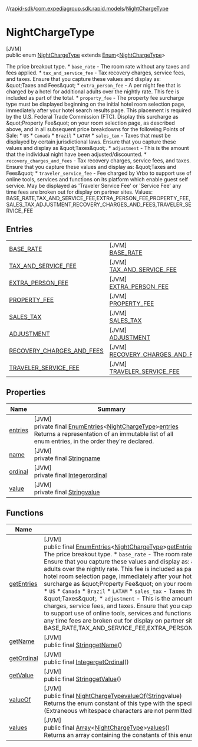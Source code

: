 //[rapid-sdk](../../../index.md)/[com.expediagroup.sdk.rapid.models](../index.md)/[NightChargeType](index.md)

# NightChargeType

[JVM]\
public enum [NightChargeType](index.md) extends [Enum](https://docs.oracle.com/javase/8/docs/api/java/lang/Enum.html)&lt;[NightChargeType](index.md)&gt;

The price breakout type.   * `base_rate` - The room rate without any taxes and fees applied.   * `tax_and_service_fee` - Tax recovery charges, service fees, and taxes. Ensure that you capture these values and display as:                             \&quot;Taxes and Fees\&quot;   * `extra_person_fee` - A per night fee that is charged by a hotel for additional adults over the nightly rate. This fee is included as part of the total.   * `property_fee` - The property fee surcharge type must be displayed beginning on the initial hotel room selection page, immediately after your hotel search results page. This placement is required by the U.S. Federal Trade Commission (FTC).                      Display this surcharge as \&quot;Property Fee\&quot; on your room selection page, as described above, and in all subsequent price breakdowns for the following Points of Sale:                      * `US`                      * `Canada`                      * `Brazil`                      * `LATAM`   * `sales_tax` - Taxes that must be displayed by certain jurisdictional laws. Ensure that you capture these values and display as \&quot;Taxes\&quot;.   * `adjustment` - This is the amount that the individual night have been adjusted/discounted.   * `recovery_charges_and_fees` - Tax recovery charges, service fees, and taxes. Ensure that you capture these values and display as:                                   \&quot;Taxes and Fees\&quot;   * `traveler_service_fee` - Fee charged by Vrbo to support use of online tools, services and functions on its platform which enable guest self service. May be displayed as 'Traveler Service Fee' or 'Service Fee' any time fees are broken out for display on partner sites. Values: BASE_RATE,TAX_AND_SERVICE_FEE,EXTRA_PERSON_FEE,PROPERTY_FEE,SALES_TAX,ADJUSTMENT,RECOVERY_CHARGES_AND_FEES,TRAVELER_SERVICE_FEE

## Entries

| | |
|---|---|
| [BASE_RATE](-b-a-s-e_-r-a-t-e/index.md) | [JVM]<br>[BASE_RATE](-b-a-s-e_-r-a-t-e/index.md) |
| [TAX_AND_SERVICE_FEE](-t-a-x_-a-n-d_-s-e-r-v-i-c-e_-f-e-e/index.md) | [JVM]<br>[TAX_AND_SERVICE_FEE](-t-a-x_-a-n-d_-s-e-r-v-i-c-e_-f-e-e/index.md) |
| [EXTRA_PERSON_FEE](-e-x-t-r-a_-p-e-r-s-o-n_-f-e-e/index.md) | [JVM]<br>[EXTRA_PERSON_FEE](-e-x-t-r-a_-p-e-r-s-o-n_-f-e-e/index.md) |
| [PROPERTY_FEE](-p-r-o-p-e-r-t-y_-f-e-e/index.md) | [JVM]<br>[PROPERTY_FEE](-p-r-o-p-e-r-t-y_-f-e-e/index.md) |
| [SALES_TAX](-s-a-l-e-s_-t-a-x/index.md) | [JVM]<br>[SALES_TAX](-s-a-l-e-s_-t-a-x/index.md) |
| [ADJUSTMENT](-a-d-j-u-s-t-m-e-n-t/index.md) | [JVM]<br>[ADJUSTMENT](-a-d-j-u-s-t-m-e-n-t/index.md) |
| [RECOVERY_CHARGES_AND_FEES](-r-e-c-o-v-e-r-y_-c-h-a-r-g-e-s_-a-n-d_-f-e-e-s/index.md) | [JVM]<br>[RECOVERY_CHARGES_AND_FEES](-r-e-c-o-v-e-r-y_-c-h-a-r-g-e-s_-a-n-d_-f-e-e-s/index.md) |
| [TRAVELER_SERVICE_FEE](-t-r-a-v-e-l-e-r_-s-e-r-v-i-c-e_-f-e-e/index.md) | [JVM]<br>[TRAVELER_SERVICE_FEE](-t-r-a-v-e-l-e-r_-s-e-r-v-i-c-e_-f-e-e/index.md) |

## Properties

| Name | Summary |
|---|---|
| [entries](index.md#-565674081%2FProperties%2F700308213) | [JVM]<br>private final [EnumEntries](https://kotlinlang.org/api/latest/jvm/stdlib/kotlin.enums/-enum-entries/index.html)&lt;[NightChargeType](index.md)&gt;[entries](index.md#-565674081%2FProperties%2F700308213)<br>Returns a representation of an immutable list of all enum entries, in the order they're declared. |
| [name](../-unavailable-reason/-code/-n-o_-i-n-v-e-n-t-o-r-y_-a-v-a-i-l-a-b-l-e/index.md#-372974862%2FProperties%2F700308213) | [JVM]<br>private final [String](https://docs.oracle.com/javase/8/docs/api/java/lang/String.html)[name](../-unavailable-reason/-code/-n-o_-i-n-v-e-n-t-o-r-y_-a-v-a-i-l-a-b-l-e/index.md#-372974862%2FProperties%2F700308213) |
| [ordinal](../-unavailable-reason/-code/-n-o_-i-n-v-e-n-t-o-r-y_-a-v-a-i-l-a-b-l-e/index.md#-739389684%2FProperties%2F700308213) | [JVM]<br>private final [Integer](https://docs.oracle.com/javase/8/docs/api/java/lang/Integer.html)[ordinal](../-unavailable-reason/-code/-n-o_-i-n-v-e-n-t-o-r-y_-a-v-a-i-l-a-b-l-e/index.md#-739389684%2FProperties%2F700308213) |
| [value](-t-r-a-v-e-l-e-r_-s-e-r-v-i-c-e_-f-e-e/index.md#2145318494%2FProperties%2F700308213) | [JVM]<br>private final [String](https://docs.oracle.com/javase/8/docs/api/java/lang/String.html)[value](-t-r-a-v-e-l-e-r_-s-e-r-v-i-c-e_-f-e-e/index.md#2145318494%2FProperties%2F700308213) |

## Functions

| Name | Summary |
|---|---|
| [getEntries](get-entries.md) | [JVM]<br>public final [EnumEntries](https://kotlinlang.org/api/latest/jvm/stdlib/kotlin.enums/-enum-entries/index.html)&lt;[NightChargeType](index.md)&gt;[getEntries](get-entries.md)()<br>The price breakout type.   * `base_rate` - The room rate without any taxes and fees applied.   * `tax_and_service_fee` - Tax recovery charges, service fees, and taxes. Ensure that you capture these values and display as:                             \&quot;Taxes and Fees\&quot;   * `extra_person_fee` - A per night fee that is charged by a hotel for additional adults over the nightly rate. This fee is included as part of the total.   * `property_fee` - The property fee surcharge type must be displayed beginning on the initial hotel room selection page, immediately after your hotel search results page. This placement is required by the U.S. Federal Trade Commission (FTC).                      Display this surcharge as \&quot;Property Fee\&quot; on your room selection page, as described above, and in all subsequent price breakdowns for the following Points of Sale:                      * `US`                      * `Canada`                      * `Brazil`                      * `LATAM`   * `sales_tax` - Taxes that must be displayed by certain jurisdictional laws. Ensure that you capture these values and display as \&quot;Taxes\&quot;.   * `adjustment` - This is the amount that the individual night have been adjusted/discounted.   * `recovery_charges_and_fees` - Tax recovery charges, service fees, and taxes. Ensure that you capture these values and display as:                                   \&quot;Taxes and Fees\&quot;   * `traveler_service_fee` - Fee charged by Vrbo to support use of online tools, services and functions on its platform which enable guest self service. May be displayed as 'Traveler Service Fee' or 'Service Fee' any time fees are broken out for display on partner sites. Values: BASE_RATE,TAX_AND_SERVICE_FEE,EXTRA_PERSON_FEE,PROPERTY_FEE,SALES_TAX,ADJUSTMENT,RECOVERY_CHARGES_AND_FEES,TRAVELER_SERVICE_FEE |
| [getName](index.md#-1693883917%2FFunctions%2F700308213) | [JVM]<br>public final [String](https://docs.oracle.com/javase/8/docs/api/java/lang/String.html)[getName](index.md#-1693883917%2FFunctions%2F700308213)() |
| [getOrdinal](index.md#-1450681237%2FFunctions%2F700308213) | [JVM]<br>public final [Integer](https://docs.oracle.com/javase/8/docs/api/java/lang/Integer.html)[getOrdinal](index.md#-1450681237%2FFunctions%2F700308213)() |
| [getValue](get-value.md) | [JVM]<br>public final [String](https://docs.oracle.com/javase/8/docs/api/java/lang/String.html)[getValue](get-value.md)() |
| [valueOf](value-of.md) | [JVM]<br>public final [NightChargeType](index.md)[valueOf](value-of.md)([String](https://docs.oracle.com/javase/8/docs/api/java/lang/String.html)value)<br>Returns the enum constant of this type with the specified name. The string must match exactly an identifier used to declare an enum constant in this type. (Extraneous whitespace characters are not permitted.) |
| [values](values.md) | [JVM]<br>public final [Array](https://kotlinlang.org/api/latest/jvm/stdlib/kotlin/-array/index.html)&lt;[NightChargeType](index.md)&gt;[values](values.md)()<br>Returns an array containing the constants of this enum type, in the order they're declared. |
